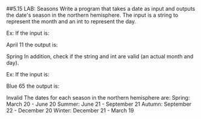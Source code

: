 ##5.15 LAB: Seasons
Write a program that takes a date as input and outputs the date's season in the northern hemisphere. The input is a string to represent the month and an int to represent the day.

Ex: If the input is:

April
11
the output is:

Spring
In addition, check if the string and int are valid (an actual month and day).

Ex: If the input is:

Blue
65
the output is:

Invalid 
The dates for each season in the northern hemisphere are:
Spring: March 20 - June 20
Summer: June 21 - September 21
Autumn: September 22 - December 20
Winter: December 21 - March 19